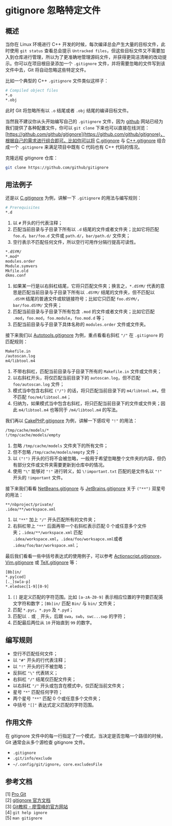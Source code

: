 # gitignore 忽略特定文件

## 概述

当你在 Linux 环境进行 C++ 开发的时候，每次编译总会产生大量的目标文件，此时使用 `git status` 查看总会提示 `Untracked files`，但这些目标文件又不需要加入到仓库进行管理，所以为了更准确地管理源码文件，并获得更简洁清晰的改动提示。你可以在项目根目录添加一个 `.gitignore` 文件，并将需要忽略的文件写到该文件中去，Git 将自动忽略这些特定文件。

比如一个典型的 C++ `.gitignore` 文件类似这样子：

```bash
# Compiled object files
*.o
*.obj
```

此时 Git 将忽略所有以 `.o` 结尾或者 `.obj` 结尾的编译目标文件。

当然我不建议你从头开始编写自己的 `.gitignore` 文件，因为 [github](https://github.com/github/gitignore) 网站已经为我们提供了各种配置文件，你可以 `git clone` 下来也可以直接在线浏览：[https://github.com/github/gitignore](https://github.com/github/gitignore)，根据自己的需求进行组合即可。比如你可以将 [C.gitignore](https://github.com/github/gitignore/blob/master/C.gitignore) 与 [C++.gitignore](https://github.com/github/gitignore/blob/master/C%2B%2B.gitignore) 组合成一个 `.gitignore` 来满足项目中既有 C 代码也有 C++ 代码的情况。

克隆远程 gitignore 仓库：

```bash
git clone https://github.com/github/gitignore
```

## 用法例子

还是以 [C.gitignore](https://github.com/github/gitignore/blob/master/C.gitignore) 为例，讲解一下 `.gitignore` 的用法与编写规则：

```bash
# Prerequisites
*.d

```

1. 以 `#` 开头的行代表注释；
2. 匹配当前目录与子目录下所有以 `.d` 结尾的文件或者文件夹；比如它将匹配 `foo.d`，`bar/foo.d` 文件或 `path.d/`，`bar/path.d/` 文件夹；
3. 空行表示不匹配任何文件，所以空行可用作分隔行提高可读性。

```bash
*.dSYM/
*.mod*
modules.order
Module.symvers
Mkfile.old
dkms.conf
```

1. 如果某一行是以右斜杠结尾，它将只匹配文件夹；换言之，`*.dSYM/` 代表的意思是匹配当前目录与子目录下所有以 `.dSYM/` 结尾的文件夹，但不匹配以 `.dSYM` 结尾的普通文件或软链接符号；比如它只匹配 `foo.dSYM/`，`bar/foo.dSYM/` 文件夹；
2. 匹配当前目录与子目录下所有包含 `.mod` 的文件或者文件夹；比如它匹配 `.mod`，`foo.mod`，`foo.module`，`foo.mod.d` 等；
3. 匹配当前目录与子目录下具体名称的 `modules.order` 文件或文件夹。

接下来我们以 [Autotools.gitignore](https://github.com/github/gitignore/blob/master/Autotools.gitignore) 为例，重点看看右斜杠 `"/"` 在 `.gitignore` 的匹配规则：

```bash
Makefile.in
/autoscan.log
m4/libtool.m4
```

1. 不带右斜杠，匹配当前目录与子目录下所有的 `Makefile.in` 文件或文件夹；
2. 以右斜杠开头，将仅匹配当前目录下的 `autoscan.log`，但不匹配 `foo/autoscan.log` 文件；
3. 模式当中包含右斜杠 `("/")` 的话，将只匹配当前目录下的 `m4/libtool.m4`，但不匹配 `foo/m4/libtool.m4`；
4. 归纳为，如果模式当中包含右斜杠，将只匹配当前目录下的文件或文件夹；因此 `m4/libtool.m4` 也等同于 `/m4/libtool.m4` 的写法。

我们再以 [CakePHP.gitignore](https://github.com/github/gitignore/blob/master/CakePHP.gitignore) 为例，讲解一下感叹号 `"!"` 的用法：

```bash
/tmp/cache/models/*
!/tmp/cache/models/empty
```

1. 忽略 `/tmp/cache/models` 文件夹下的所有文件；
2. 但不忽略 `/tmp/cache/models/empty` 文件；
3. 以 `("!")` 开头的行将不会被忽略，一般用于希望忽略整个文件夹的内容，但仍有部分文件或文件夹需要更新到仓库中的情况。
4. 使用 `"\"` 能够对 `"!"` 进行转义，如 `\!important.txt` 匹配的是文件名以 `"!"` 开头的 `!important` 文件。

接下来我们看看 [NetBeans.gitignore](https://github.com/github/gitignore/blob/master/Global/NetBeans.gitignore) 与 [JetBrains.gitignore](https://github.com/github/gitignore/blob/master/Global/JetBrains.gitignore) 关于 `("**")` 双星号的用法：

```bash
**/nbproject/private/
.idea/**/workspace.xml
```

1. 以 `"**"` 加上 `"/"` 开头匹配所有的文件夹；
2. 右斜杠带上 `"**"` 后面再带一个右斜杠表示匹配 0 个或任意多个文件夹；`.idea/**/workspace.xml` 匹配 `.idea/workspace.xml`，`.idea/foo/worksapce.xml`或者 `.idea/foo/bar/workspace.xml`；

最后我们看看一些中括号表达式的使用例子，可以参考 [Actionscript.gitignore](https://github.com/github/gitignore/blob/master/Actionscript.gitignore)，[Vim.gitignore](https://github.com/github/gitignore/blob/master/Global/Vim.gitignore) 或 [TeX.gitignore](https://github.com/github/gitignore/blob/master/TeX.gitignore) 等：

```bash
[Bb]in/
*.py[cod]
[._]sw[a-p]
*.eledsec[1-9][0-9]
```

1. `[]` 是定义匹配的字符范围。比如 `[a-zA-Z0-9]` 表示相应位置的字符要匹配英文字符和数字；`[Bb]in/` 匹配 `Bin/` 与 `bin/` 文件夹；
2. 匹配 `*.pyc`，`*.pyo` 及 `*.pyd`；
3. 匹配以 `.` 或 `_` 开头，后跟 `swa`，`swb`，`swc...swp` 的字符；
4. 匹配最后两位从 `10` 开始直到 `99` 的数字。

## 编写规则

- 空行不匹配任何文件；
- 以 `"#"` 开头的行代表注释；
- 以 `"!"` 开头的行不被忽略；
- 反斜杠 `"\"` 代表转义；
- 右斜杠 `"/"` 结尾仅匹配文件夹；
- 以右斜杠 `"/"` 开头或包含在模式中，仅匹配当前文件夹；
- 星号 `"*"` 匹配任何字符；
- 两个星号 `"**"` 匹配 0 个或任意多个文件夹；
- 中括号 `"[]"` 表达式定义匹配的字符范围。

## 作用文件

在 gitignore 文件中的每一行指定了一个模式，当决定是否忽略一个路径的时候，Git 通常会从多个源检查 gitignore 文件。

- `.gitignore`
- `.git/info/exclude`
- `~/.config/git/ignore`，`core.excludesFile`

## 参考文档

[1] [Pro Git](https://git-scm.com/book/en/v2)  
[2] [gitignore 官方文档](https://git-scm.com/docs/gitignore)  
[3] [Git教程 - 廖雪峰的官方网站](https://www.liaoxuefeng.com/wiki/896043488029600/900004590234208)  
[4] `git help ignore`  
[5] `man gitignore`
